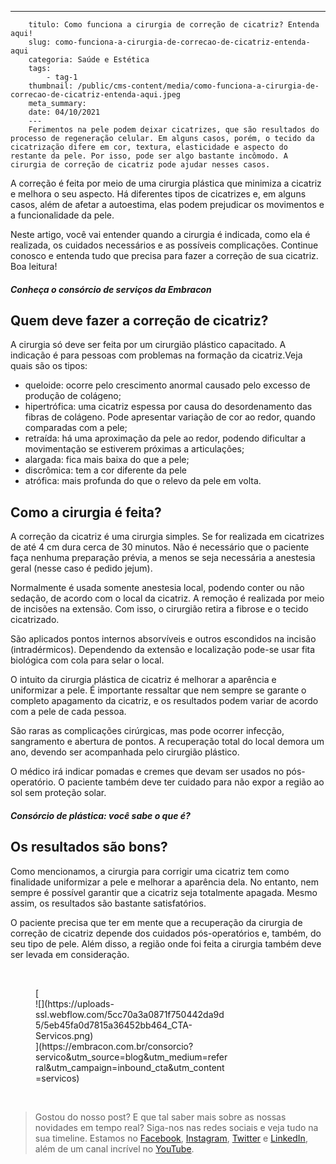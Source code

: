 ---
        titulo: Como funciona a cirurgia de correção de cicatriz? Entenda aqui!
        slug: como-funciona-a-cirurgia-de-correcao-de-cicatriz-entenda-aqui
        categoria: Saúde e Estética
        tags:
            - tag-1
        thumbnail: /public/cms-content/media/como-funciona-a-cirurgia-de-correcao-de-cicatriz-entenda-aqui.jpeg
        meta_summary: 
        date: 04/10/2021
        ---
        Ferimentos na pele podem deixar cicatrizes, que são resultados do processo de regeneração celular. Em alguns casos, porém, o tecido da cicatrização difere em cor, textura, elasticidade e aspecto do restante da pele. Por isso, pode ser algo bastante incômodo. A cirurgia de correção de cicatriz pode ajudar nesses casos.

A correção é feita por meio de uma cirurgia plástica que minimiza a cicatriz e melhora o seu aspecto. Há diferentes tipos de cicatrizes e, em alguns casos, além de afetar a autoestima, elas podem prejudicar os movimentos e a funcionalidade da pele.

Neste artigo, você vai entender quando a cirurgia é indicada, como ela é realizada, os cuidados necessários e as possíveis complicações. Continue conosco e entenda tudo que precisa para fazer a correção de sua cicatriz. Boa leitura!

##### Conheça o consórcio de serviços da Embracon

Quem deve fazer a correção de cicatriz?
---------------------------------------

A cirurgia só deve ser feita por um cirurgião plástico capacitado. A indicação é para pessoas com problemas na formação da cicatriz.Veja quais são os tipos:

- queloide: ocorre pelo crescimento anormal causado pelo excesso de produção de colágeno;
- hipertrófica: uma cicatriz espessa por causa do desordenamento das fibras de colágeno. Pode apresentar variação de cor ao redor, quando comparadas com a pele;
- retraída: há uma aproximação da pele ao redor, podendo dificultar a movimentação se estiverem próximas a articulações;
- alargada: fica mais baixa do que a pele;
- discrômica: tem a cor diferente da pele
- atrófica: mais profunda do que o relevo da pele em volta.

Como a cirurgia é feita?
------------------------

A correção da cicatriz é uma cirurgia simples. Se for realizada em cicatrizes de até 4 cm dura cerca de 30 minutos. Não é necessário que o paciente faça nenhuma preparação prévia, a menos se seja necessária a anestesia geral (nesse caso é pedido jejum).

Normalmente é usada somente anestesia local, podendo conter ou não sedação, de acordo com o local da cicatriz. A remoção é realizada por meio de incisões na extensão. Com isso, o cirurgião retira a fibrose e o tecido cicatrizado.

São aplicados pontos internos absorvíveis e outros escondidos na incisão (intradérmicos). Dependendo da extensão e localização pode-se usar fita biológica com cola para selar o local.

O intuito da cirurgia plástica de cicatriz é melhorar a aparência e uniformizar a pele. É importante ressaltar que nem sempre se garante o completo apagamento da cicatriz, e os resultados podem variar de acordo com a pele de cada pessoa.

São raras as complicações cirúrgicas, mas pode ocorrer infecção, sangramento e abertura de pontos. A recuperação total do local demora um ano, devendo ser acompanhada pelo cirurgião plástico.

O médico irá indicar pomadas e cremes que devam ser usados no pós-operatório. O paciente também deve ter cuidado para não expor a região ao sol sem proteção solar.

##### Consórcio de plástica: você sabe o que é?

Os resultados são bons?
-----------------------

Como mencionamos, a cirurgia para corrigir uma cicatriz tem como finalidade uniformizar a pele e melhorar a aparência dela. No entanto, nem sempre é possível garantir que a cicatriz seja totalmente apagada. Mesmo assim, os resultados são bastante satisfatórios.

O paciente precisa que ter em mente que a recuperação da cirurgia de correção de cicatriz depende dos cuidados pós-operatórios e, também, do seu tipo de pele. Além disso, a região onde foi feita a cirurgia também deve ser levada em consideração.

‍

<figure class="w-richtext-figure-type-image w-richtext-align-center" style="max-width:310px">[<div>![](https://uploads-ssl.webflow.com/5cc70a3a0871f750442da9d5/5eb45fa0d7815a36452bb464_CTA-Servicos.png)</div>](https://embracon.com.br/consorcio?servico&utm_source=blog&utm_medium=referral&utm_campaign=inbound_cta&utm_content=servicos)</figure>‍

> Gostou do nosso post? E que tal saber mais sobre as nossas novidades em tempo real? Siga-nos nas redes sociais e veja tudo na sua timeline. Estamos no [Facebook](https://www.facebook.com/embracon/), [Instagram](https://www.instagram.com/embraconoficial/), [Twitter](https://twitter.com/embracon) e [LinkedIn](https://www.linkedin.com/company/1018875/), além de um canal incrível no [YouTube](https://www.youtube.com/channel/UCL-Y0mv9zc73Iek48NLUBzQ).

‍
        